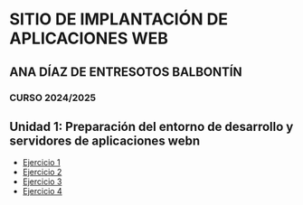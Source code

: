 # SITIO DE IMPLANTACIÓN DE APLICACIONES WEB
## ANA DÍAZ DE ENTRESOTOS BALBONTÍN
### CURSO 2024/2025
## Unidad 1: Preparación del entorno de desarrollo y servidores de aplicaciones webn
- [Ejercicio 1](../Unidad1/Ejercicio1.md)
- [Ejercicio 2](../Unidad1/ejercicio2.md)
- [Ejercicio 3](../Unidad1/ejercicio3.md)
- [Ejercicio 4](../Unidad1/ejercicio4.md)

